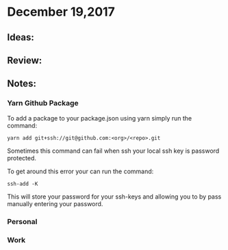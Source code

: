 # December 19,2017


## Ideas:

## Review:

## Notes:

### Yarn Github Package

To add a package to your package.json using yarn simply run the command:

```
yarn add git+ssh://git@github.com:<org>/<repo>.git
```

Sometimes this command can fail when ssh your local ssh key is password protected.

To get around this error your can run the command:

```
ssh-add -K
```

This will store your password for your ssh-keys and allowing you to by pass manually entering your password.

### Personal

### Work

